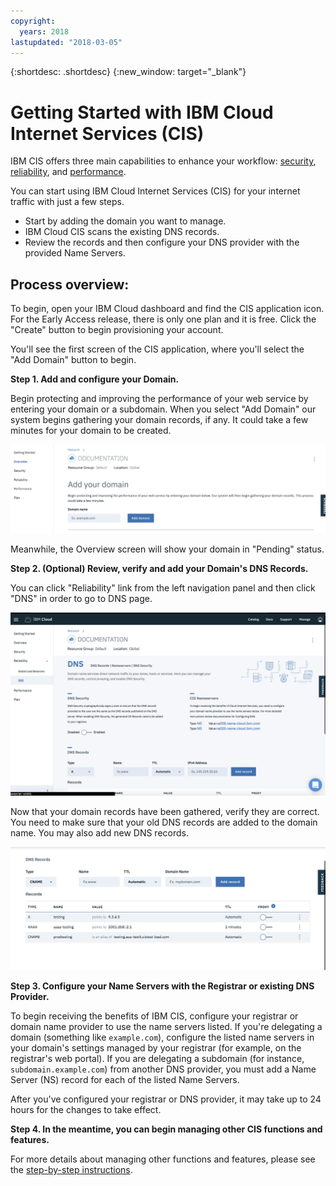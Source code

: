 ```yaml
---
copyright:
  years: 2018
lastupdated: "2018-03-05"
---
```


{:shortdesc: .shortdesc}
{:new_window: target="_blank"}

# Getting Started with IBM Cloud Internet Services (CIS)

IBM CIS offers three main capabilities to enhance your workflow: [security](managing-for-security.html), [reliability](managing-for-reliability.html), and [performance](managing-for-performance.html).

You can start using IBM Cloud Internet Services (CIS) for your internet traffic with just a few steps.

 * Start by adding the domain you want to manage.
 * IBM Cloud CIS scans the existing DNS records.
 * Review the records and then configure your DNS provider with the provided Name Servers.

## Process overview:

To begin, open your IBM Cloud dashboard and find the CIS application icon. For the Early Access release, there is only one plan and it is free. Click the "Create" button to begin provisioning your account.

You'll see the first screen of the CIS application, where you'll select the "Add Domain" button to begin.

**Step 1. Add and configure your Domain.**

Begin protecting and improving the performance of your web service by entering your domain or a subdomain. When you select "Add Domain" our system begins gathering your domain records, if any. It could take a few minutes for your domain to be created.

![Getting Started](images/overview-add-domain.png)

Meanwhile, the Overview screen will show your domain in "Pending" status.

**Step 2. (Optional) Review, verify and add your Domain's DNS Records.**

You can click "Reliability" link from the left navigation panel and then click "DNS" in order to go to DNS page.

![Secure DNS](images/dns/dns-page.png)

Now that your domain records have been gathered, verify they are correct. You need to make sure that your old DNS records are added to the domain name. You may also add new DNS records.

![Secure DNS](images/dns/list-dns-records.png)

**Step 3. Configure your Name Servers with the Registrar or existing DNS Provider.**

To begin receiving the benefits of IBM CIS, configure your registrar or domain name provider to use the name servers listed. If you're delegating a domain (something like `example.com`), configure the listed name servers in your domain's settings managed by your registrar (for example, on the registrar's web portal). If you are delegating a subdomain (for instance, `subdomain.example.com`) from another DNS provider, you must add a Name Server (NS) record for each of the listed Name Servers.

After you've configured your registrar or DNS provider, it may take up to 24 hours for the changes to take effect.

**Step 4. In the meantime, you can begin managing other CIS functions and features.**

For more details about managing other functions and features, please see the [step-by-step instructions](how-to.html).

